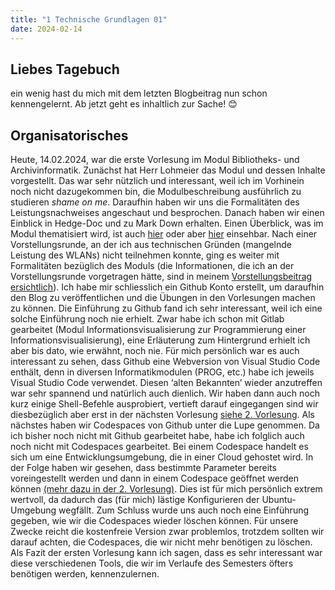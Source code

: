 ```yaml
---
title: "1 Technische Grundlagen 01"
date: 2024-02-14
---
```


## Liebes Tagebuch
ein wenig hast du mich mit dem letzten Blogbeitrag nun schon kennengelernt. Ab jetzt geht es inhaltlich zur Sache! 😊 
## Organisatorisches
Heute, 14.02.2024, war die erste Vorlesung im Modul Bibliotheks- und Archivinformatik. Zunächst hat Herr Lohmeier das Modul und dessen Inhalte vorgestellt. Das war sehr nützlich und interessant, weil ich im Vorhinein noch nicht dazugekommen bin, die Modulbeschreibung ausführlich zu studieren *shame on me*. Daraufhin haben wir uns die Formalitäten des Leistungsnachweises angeschaut und besprochen. Danach haben wir einen Einblick in Hedge-Doc und zu Mark Down erhalten. Einen Überblick, was im Modul thematisiert wird, ist auch [hier](https://bain.felixlohmeier.de/#/) oder aber [hier](https://moodle.fhgr.ch/mod/page/view.php?id=664975) einsehbar. Nach einer Vorstellungsrunde, an der ich aus technischen Gründen (mangelnde Leistung des WLANs) nicht teilnehmen konnte, ging es weiter mit Formalitäten bezüglich des Moduls (die Informationen, die ich an der Vorstellungsrunde vorgetragen hätte, sind in meinem [Vorstellungsbeitrag ersichtlich](https://nathaliewic.github.io/lerntagebuch/2024/02/14/einfuehrung.html)). Ich habe mir schliesslich ein Github Konto erstellt, um daraufhin den Blog zu veröffentlichen und die Übungen in den Vorlesungen machen zu können. Die Einführung zu Github fand ich sehr interessant, weil ich eine solche Einführung noch nie erhielt. Zwar habe ich schon mit Gitlab gearbeitet (Modul Informationsvisualisierung zur Programmierung einer Informationsvisualisierung), eine Erläuterung zum Hintergrund erhielt ich aber bis dato, wie erwähnt, noch nie. Für mich persönlich war es auch interessant zu sehen, dass Github eine Webversion von Visual Studio Code enthält, denn in diversen Informatikmodulen (PROG, etc.) habe ich jeweils Visual Studio Code verwendet. Diesen ‘alten Bekannten’ wieder anzutreffen war sehr spannend und natürlich auch dienlich. Wir haben dann auch noch kurz einige Shell-Befehle ausprobiert, vertieft darauf eingegangen sind wir diesbezüglich aber erst in der nächsten Vorlesung [siehe 2. Vorlesung](https://nathaliewic.github.io/lerntagebuch/2024/02/14/technische_grundlagen_02.html). 
Als nächstes haben wir Codespaces von Github unter die Lupe genommen. Da ich bisher noch nicht mit Github gearbeitet habe, habe ich folglich auch noch nicht mit Codespaces gearbeitet. Bei einem Codespace handelt es sich um eine Entwicklungsumgebung, die in einer Cloud gehostet wird. In der Folge haben wir gesehen, dass bestimmte Parameter bereits voreingestellt werden und dann in einem Codespace geöffnet werden können [(mehr dazu in der 2. Vorlesung)](https://nathaliewic.github.io/lerntagebuch/2024/02/14/technische_grundlagen_02.html). Dies ist für mich persönlich extrem wertvoll, da dadurch das (für mich) lästige Konfigurieren der Ubuntu-Umgebung wegfällt. Zum Schluss wurde uns auch noch eine Einführung gegeben, wie wir die Codespaces wieder löschen können. Für unsere Zwecke reicht die kostenfreie Version zwar problemlos, trotzdem sollten wir darauf achten, die Codespaces, die wir nicht mehr benötigen zu löschen. 
Als Fazit der ersten Vorlesung kann ich sagen, dass es sehr interessant war diese verschiedenen Tools, die wir im Verlaufe des Semesters öfters benötigen werden, kennenzulernen. 

